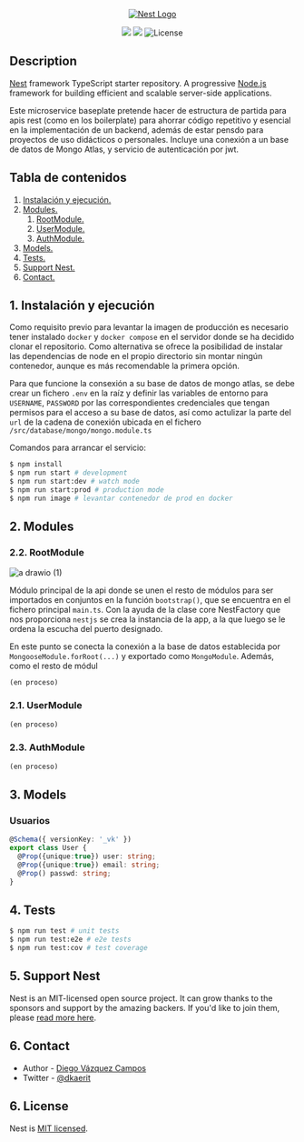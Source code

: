 <p align="center">
  <a href="http://nestjs.com/" target="blank"><img src="https://i.imgur.com/RKjS6ne.png" alt="Nest Logo" /></a>
</p>

[circleci-image]: https://img.shields.io/circleci/build/github/nestjs/nest/master?token=abc123def456
[circleci-url]: https://circleci.com/gh/nestjs/nest

<p align="center">
<img src="https://img.shields.io/github/commit-activity/y/dkaerit/nest-api-rest?color=17a8c8">
<img src="https://img.shields.io/github/downloads/dkaerit/nest-api-rest/total?color=17a8c8">
<img src="https://img.shields.io/badge/license-MIT-17a8c8" alt="License">
</p>
  <!--[![Backers on Open Collective](https://opencollective.com/nest/backers/badge.svg)](https://opencollective.com/nest#backer)
  [![Sponsors on Open Collective](https://opencollective.com/nest/sponsors/badge.svg)](https://opencollective.com/nest#sponsor)-->

## Description

[Nest](https://github.com/nestjs/nest) framework TypeScript starter repository. A progressive <a href="http://nodejs.org" target="_blank">Node.js</a> framework for building efficient and scalable server-side applications. 

Este microservice baseplate pretende hacer de estructura de partida para apis rest (como en los boilerplate) para ahorrar código repetitivo y esencial en la implementación de un backend, además de estar pensdo para proyectos de uso didácticos o personales. Incluye una conexión a un base de datos de Mongo Atlas, y servicio de autenticación por jwt.

## Tabla de contenidos
1. [ Instalación y ejecución. ](#exec)
2. [ Modules. ](#services)
    1. [ RootModule. ](#root)
    2. [ UserModule. ](#user)
    3. [ AuthModule. ](#auth)
4. [ Models. ](#models)
5. [ Tests. ](#tests)
6. [ Support Nest. ](#support)
7. [ Contact. ](#contact)

<a name="exec"></a>
## 1. Instalación y ejecución

Como requisito previo para levantar la imagen de producción es necesario tener instalado `docker` y `docker compose` en el servidor donde se ha decidido clonar el repositorio. Como alternativa se ofrece la posibilidad de instalar las dependencias de node en el propio directorio sin montar ningún contenedor, aunque es más recomendable la primera opción. 

Para que funcione la consexión a su base de datos de mongo atlas, se debe crear un fichero `.env` en la raíz y definir las variables de entorno para `USERNAME`, `PASSWORD` por las correspondientes credenciales que tengan permisos para el acceso a su base de datos, así como actulizar la parte del `url` de la cadena de conexión ubicada en el fichero `/src/database/mongo/mongo.module.ts`

Comandos para arrancar el servicio:

```bash
$ npm install
$ npm run start # development
$ npm run start:dev # watch mode
$ npm run start:prod # production mode
$ npm run image # levantar contenedor de prod en docker
```

<a name="modules"></a>
## 2. Modules
<a name="root"></a>
### 2.2. RootModule

![a drawio (1)](https://user-images.githubusercontent.com/24440929/206227124-8f314f1c-6d85-419c-9893-a9564514c8c8.png)


Módulo principal de la api donde se unen el resto de módulos para ser importados en conjuntos en la función `bootstrap()`, que se encuentra en el fichero principal `main.ts`. Con la ayuda de la clase core NestFactory que nos proporciona `nestjs` se crea la instancia de la app, a la que luego se le ordena la escucha del puerto designado.

En este punto se conecta la conexión a la base de datos establecida por `MongooseModule.forRoot(...)` y exportado como `MongoModule`. Además, como el resto de módul

```typescript
(en proceso)
```
<a name="user"></a>
### 2.1. UserModule
```typescript
(en proceso)
```
<a name="auth"></a>
### 2.3. AuthModule
```typescript
(en proceso)
```

<a name="models"></a>
## 3. Models
### Usuarios
```typescript
@Schema({ versionKey: '_vk' }) 
export class User { 
  @Prop({unique:true}) user: string;
  @Prop({unique:true}) email: string;
  @Prop() passwd: string;
}
```

## 4. Tests

```bash
$ npm run test # unit tests
$ npm run test:e2e # e2e tests
$ npm run test:cov # test coverage
```

## 5. Support Nest

Nest is an MIT-licensed open source project. It can grow thanks to the sponsors and support by the amazing backers. If you'd like to join them, please [read more here](https://docs.nestjs.com/support).

## 6. Contact

- Author - [Diego Vázquez Campos](https://twitter.com/dkaerit)
- Twitter - [@dkaerit](https://twitter.com/dkaerit)

## 6. License

Nest is [MIT licensed](LICENSE).
